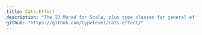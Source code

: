 ```yaml
---
title: Cats-Effect
description: "The IO Monad for Scala, plus type classes for general effect types."
github: "https://github.com/typelevel/cats-effect/"
---
```

